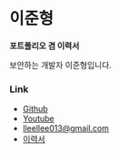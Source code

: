# 이준형

**포트폴리오 겸 이력서**

보안하는 개발자 이준형입니다.

### Link

- [Github](https://github.com/lleellee0)
- [Youtube](https://www.youtube.com/channel/UCllHCWlvywBaFsH0odw-FUg)
- lleellee013@gmail.com
- [이력서](https://github.com/lleellee0/Portfolio-Resume/blob/master/Resume_kr.md)
